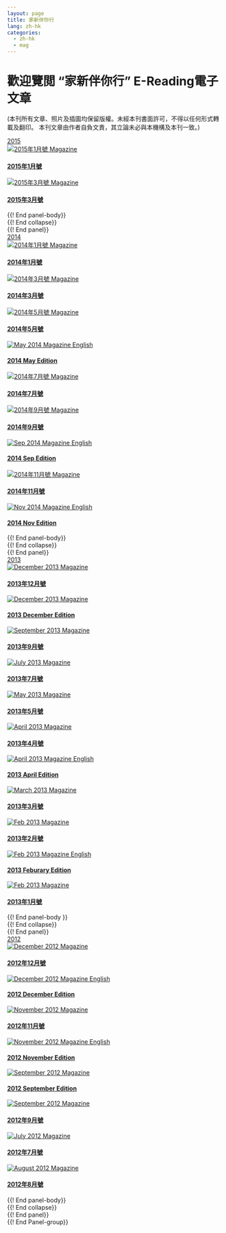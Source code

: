 ```yaml
---
layout: page
title: 家新伴你行
lang: zh-hk
categories: 
  - zh-hk
  - mag
---
```


歡迎覽閲 “家新伴你行” E-Reading電子文章
=============================================
(本刊所有文章、照片及插圖均保留版權。未經本刊書面許可，不得以任何形式轉載及翻印。 本刊文章由作者自負文責，其立論未必與本機構及本刊一致。)

<!-- IF ENGLISH USE H5, OTHERWISE USE H4 -->
<div class="row">
<div class="panel-group " id="mag-panel">
<div class="panel panel-default">
<div class="panel-heading">
<a data-toggle="collapse" data-parent="#mag-panel" href="#collapse2015">2015</a>
</div>
<div id="collapse2015">
<div class="panel-body">  
<a href="../stayconnect_Jan_2015.pdf">
<div class="col-sm-6 col-md-3">
<div class="thumbnail">
<img class="img-responsive" alt="2015年1月號 Magazine" src="../stayconnect_Jan_2015_small.jpg">
<div class="caption">
<h4>2015年1月號</h4>
</div></div>
</div>
</a>
<a href="../stayconnect_Mar_2015.pdf">
<div class="col-sm-6 col-md-3">
<div class="thumbnail">
<img class="img-responsive" alt="2015年3月號 Magazine" src="../stayconnect_Mar_2015_small.jpg">
<div class="caption">
<h4>2015年3月號</h4>
</div></div>
</div>
</a>
</div> {{! End panel-body}}
</div> {{! End collapse}}
</div> {{! End panel}}
<div class="panel panel-default">
<div class="panel-heading">
<a data-toggle="collapse" data-parent="#mag-panel" href="#collapse2014">2014</a>
</div>
<div id="collapse2014">
<div class="panel-body">  
<a href="../stayconnect_Jan_2014.pdf">
<div class="col-sm-6 col-md-3">
<div class="thumbnail">
<img class="img-responsive" alt="2014年1月號 Magazine" src="../stayconnect_Jan_2014_small.jpg">
<div class="caption">
<h4>2014年1月號</h4>
</div></div>
</div>
</a>
<a href="../stayconnect_Mar_2014.pdf">
<div class="col-sm-6 col-md-3">
<div class="thumbnail">
<img class="img-responsive" alt="2014年3月號 Magazine" src="../stayconnect_Mar_2014_small.jpg">
<div class="caption">
<h4>2014年3月號</h4>
</div></div>
</div>
</a>
<a href="../stayconnect_May_2014.pdf">
<div class="col-sm-6 col-md-3">
<div class="thumbnail">
<img class="img-responsive" alt="2014年5月號 Magazine" src="../stayconnect_May_2014_small.jpg">
<div class="caption">
<h4>2014年5月號</h4>
</div></div>
</div>
</a>
<a href="../stayconnect_May_2014_en.pdf">
<div class="col-sm-6 col-md-3">
<div class="thumbnail">
<img class="img-responsive" alt="May 2014 Magazine English" src="../stayconnect_May_2014_en_small.jpg">
<div class="caption">
<h4>2014 May Edition</h4>
</div></div>
</div>
</a>
<a href="../stayconnect_Jul_2014.pdf">
<div class="col-sm-6 col-md-3">
<div class="thumbnail">
<img class="img-responsive" alt="2014年7月號 Magazine" src="../stayconnect_Jul_2014_small.jpg">
<div class="caption">
<h4>2014年7月號</h4>
</div></div>
</div>
</a>
<a href="../stayconnect_Sep_2014.pdf">
<div class="col-sm-6 col-md-3">
<div class="thumbnail">
<img class="img-responsive" alt="2014年9月號 Magazine" src="../stayconnect_Sep_2014_small.jpg">
<div class="caption">
<h4>2014年9月號</h4>
</div></div>
</div>
</a>
<a href="../stayconnect_Sep_2014_en.pdf">
<div class="col-sm-6 col-md-3">
<div class="thumbnail">
<img class="img-responsive" alt="Sep 2014 Magazine English" src="../stayconnect_Sep_2014_en_small.jpg">
<div class="caption">
<h4>2014 Sep Edition</h4>
</div></div>
</div>
</a>
<a href="../stayconnect_Nov_2014.pdf">
<div class="col-sm-6 col-md-3">
<div class="thumbnail">
<img class="img-responsive" alt="2014年11月號 Magazine" src="../stayconnect_Nov_2014_small.jpg">
<div class="caption">
<h4>2014年11月號</h4>
</div></div>
</div>
</a>
<a href="../stayconnect_Nov_2014_en.pdf">
<div class="col-sm-6 col-md-3">
<div class="thumbnail">
<img class="img-responsive" alt="Nov 2014 Magazine English" src="../stayconnect_Nov_2014_en_small.jpg">
<div class="caption">
<h4>2014 Nov Edition</h4>
</div></div>
</div>
</a>
</div> {{! End panel-body}}
</div> {{! End collapse}}
</div> {{! End panel}}
<div class="panel panel-default">
<div class="panel-heading">
<a data-toggle="collapse" data-parent="#mag-panel" href="#collapse2013">2013</a>
</div>
<div id="collapse2013" class="collapse">
<div class="panel-body">  
<div class="col-sm-6 col-md-3">
<a href="../Mffc 1312.pdf">
<div>
<div class="thumbnail">
<img class="img-responsive" alt="December 2013 Magazine" src="../Mffc 1312.png">
<div class="caption">
<h4>2013年12月號</h4>
</div></div>
</div>
</a>
<a href="../English - December 2013.pdf">
<div>
<div class="thumbnail">
<img class="img-responsive" alt="December 2013 Magazine"
src="../English - December 2013.png">
<div class="caption">
<h4>2013 December Edition</h4>
</div></div>
</div>
</a>
<a href="../stayconnect_Sept_2013.pdf">
<div>
<div class="thumbnail">
<img class="img-responsive" alt="September 2013 Magazine" src="../stayconnect_2013Sept.png">
<div class="caption">
<h4>2013年9月號</h4>
</div></div>
</div>
</a>
</div>
<div class="col-sm-6 col-md-3">
<a href="../stayconnect_July_2013.pdf">
<div >
<div class="thumbnail">
<img class="img-responsive" alt="July 2013 Magazine" src="../stayconnect_2013July.png">
<div class="caption">
<h4>2013年7月號</h4>
</div></div>
</div>
</a>
<a href="../stayconnect_May_2013.pdf">
<div >
<div class="thumbnail">
<img class="img-responsive" alt="May 2013 Magazine" src="../stayconnect_2013May.png">
<div class="caption">
<h4>2013年5月號</h4>
</div>
</div>
</div>
</a>
<a href="../stayconnect_Apr_2013.pdf">
<div >
<div class="thumbnail">
<img class="img-responsive" alt="April 2013 Magazine" src="../stayconnect_2013Apr.png">
<div class="caption">
<h4>2013年4月號</h4>
</div>
</div>
</div>
</a>
</div>
<div class="col-sm-6 col-md-3">
<a href="../stayconnect_Apr_2013_en.pdf">
<div >
<div class="thumbnail">
<img class="img-responsive" alt="April 2013 Magazine English" src="../stayconnect_2013Apr_en.png">
<div class="caption">
<h4>2013 April Edition</h4>
</div>
</div>
</div>
</a>
<a href="../stayconnect_Mar_2013.pdf">
<div >
<div class="thumbnail">
<img class="img-responsive" alt="March 2013 Magazine" src="../stayconnect_2013Mar.png">
<div class="caption">
<h4>2013年3月號</h4>
</div>
</div>
</div>
</a>
<a href="../stayconnect_Feb_2013.pdf">
<div >
<div class="thumbnail">
<img class="img-responsive" alt="Feb 2013 Magazine" src="../stayconnect_2013Feb.png">
<div class="caption">
<h4>2013年2月號</h4>
</div>
</div>
</div>
</a>
</div>
<div>
<a href="../stayconnect_Feb_2013_en.pdf">
<div class="col-sm-6 col-md-3">
<div class="thumbnail">
<img class="img-responsive" alt="Feb 2013 Magazine English" src="../stayconnect_2013Feb_en.png">
<div class="caption">
<h4>2013 Feburary Edition</h4>
</div>
</div>
</div>
</a>
<a href="../stayconnect_Jan_2013.pdf">
<div class="col-sm-6 col-md-3">
<div class="thumbnail">
<img class="img-responsive" alt="Feb 2013 Magazine" src="../stayconnect_2013Jan.png">
<div class="caption">
<h4>2013年1月號</h4>
</div>
</div>
</div>
</a>
</div>
{{! End panel-body }}
</div>
</div> {{! End collapse}}
</div> {{! End panel}}
<div class="panel panel-default">
<div class="panel-heading">
<a data-toggle="collapse" data-parent="#mag-panel" href="#collapse2012">2012</a>
</div>
<div id="collapse2012" class="collapse">
<div class="panel-body">
<div class="col-sm-6 col-md-3">
<a href="../stayconnect_Dec_2012.pdf">
<div >
<div class="thumbnail">
<img class="img-responsive" alt="December 2012 Magazine" src="../stayconnect_2012Dec.png">
<div class="caption">
<h4>2012年12月號</h4>
</div></div>
</div>
</a>
<a href="../stayconnect_Dec_2012_en.pdf">
<div >
<div class="thumbnail">
<img class="img-responsive" alt="December 2012 Magazine English" src="../stayconnect_2012Dec_en.png">
<div class="caption">
<h4>2012 December Edition</h4>
</div></div>
</div>
</a>
</div>
<div class="col-sm-6 col-md-3">
<a href="../stayconnect_Nov_2012.pdf">
<div >
<div class="thumbnail">
<img class="img-responsive" alt="November 2012 Magazine" src="../stayconnect_2012Nov.png">
<div class="caption">
<h4>2012年11月號</h4>
</div></div>
</div>
</a>
<a href="../stayconnect_Nov_2012_en.pdf">
<div >
<div class="thumbnail">
<img class="img-responsive" alt="November 2012 Magazine English" src="../stayconnect_2012Nov_en.png">
<div class="caption">
<h4>2012 November Edition</h4>
</div></div>
</div>
</a>
</div>
<div class="col-sm-6 col-md-3">
<a href="../English - September 2012.pdf">
<div> 
<div class="thumbnail">
<img class="img-responsive" alt="September 2012 Magazine" src="../English - September 2012.png">
<div class="caption">
<h4>2012 September Edition</h4>
</div></div>
</div>
</a>
<a href="../stayconnect_Sept_2012.pdf">
<div> 
<div class="thumbnail">
<img class="img-responsive" alt="September 2012 Magazine" src="../stayconnect_2012Sept.png">
<div class="caption">
<h4>2012年9月號</h4>
</div></div>
</div>
</a>
</div>
<div class="col-sm-6 col-md-3">
<a href="../stayconnect_July_2012.pdf">
<div>
<div class="thumbnail">
<img class="img-responsive" alt="July 2012 Magazine" src="../stayconnect_2012July.png">
<div class="caption">
<h4>2012年7月號</h4>
</div></div>
</div>
</a>
<a href="../stayconnect_Aug_2012.pdf">
<div >
<div class="thumbnail">
<img class="img-responsive" alt="August 2012 Magazine" src="../stayconnect_2012Aug.png">
<div class="caption">
<h4>2012年8月號</h4>
</div></div>
</div>
</a>
</div>
</div> {{! End panel-body}}
</div> {{! End collapse}}
</div> {{! End panel}}

</div> {{! End Panel-group}}


